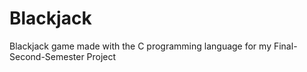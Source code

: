 # Blackjack
Blackjack game made with the C programming language for my Final-Second-Semester Project
